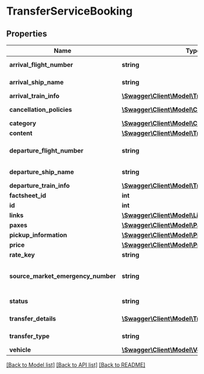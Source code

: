 # TransferServiceBooking

## Properties
Name | Type | Description | Notes
------------ | ------------- | ------------- | -------------
**arrival_flight_number** | **string** | Arrival flight number | [optional] 
**arrival_ship_name** | **string** | Arrival ship name | [optional] 
**arrival_train_info** | [**\Swagger\Client\Model\TrainInfo**](TrainInfo.md) |  | [optional] 
**cancellation_policies** | [**\Swagger\Client\Model\CancellationPolicy[]**](CancellationPolicy.md) | Cancellation policies | 
**category** | [**\Swagger\Client\Model\Category**](Category.md) |  | 
**content** | [**\Swagger\Client\Model\TransferServiceContent**](TransferServiceContent.md) |  | [optional] 
**departure_flight_number** | **string** | Departure flight number | [optional] 
**departure_ship_name** | **string** | Departure ship name | [optional] 
**departure_train_info** | [**\Swagger\Client\Model\TrainInfo**](TrainInfo.md) |  | [optional] 
**factsheet_id** | **int** | FactsheetId | [optional] 
**id** | **int** | Id | 
**links** | [**\Swagger\Client\Model\Link[]**](Link.md) | Links | 
**paxes** | [**\Swagger\Client\Model\Pax[]**](Pax.md) | Paxes | [optional] 
**pickup_information** | [**\Swagger\Client\Model\PickupInformation**](PickupInformation.md) |  | 
**price** | [**\Swagger\Client\Model\Price**](Price.md) |  | 
**rate_key** | **string** | Rate Key | [optional] 
**source_market_emergency_number** | **string** | Source market emergency number | [optional] 
**status** | **string** | Transfer status | 
**transfer_details** | [**\Swagger\Client\Model\TransferDetail[]**](TransferDetail.md) | transfer details | [optional] 
**transfer_type** | **string** | Transfer Type | 
**vehicle** | [**\Swagger\Client\Model\Vehicle**](Vehicle.md) |  | 

[[Back to Model list]](../../README.md#documentation-for-models) [[Back to API list]](../../README.md#documentation-for-api-endpoints) [[Back to README]](../../README.md)

